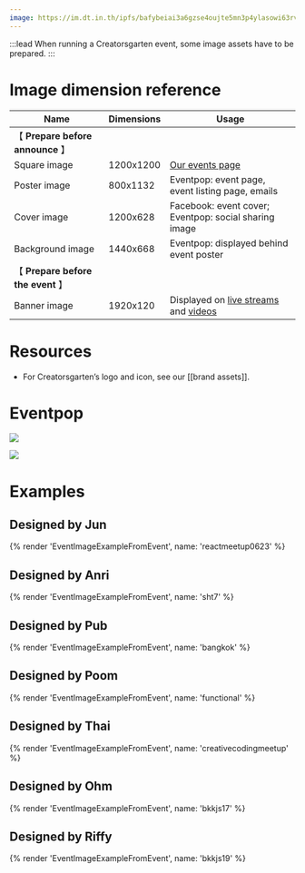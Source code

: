 ```yaml
---
image: https://im.dt.in.th/ipfs/bafybeiai3a6gzse4oujte5mn3p4ylasowi63rvhy3nyycriyqt2dwz3g5q/image.webp
---
```


:::lead
When running a Creatorsgarten event, some image assets have to be prepared.
:::

# Image dimension reference

| Name | Dimensions | Usage |
| ---- | ---------- | ----- |
| 【 **Prepare before announce** 】 | | |
| Square image | 1200x1200 | [Our events page](/events) |
| Poster image | 800x1132 | Eventpop: event page, event listing page, emails |
| Cover image | 1200x628 | Facebook: event cover; Eventpop: social sharing image |
| Background image | 1440x668 | Eventpop: displayed behind event poster |
| 【 **Prepare before the event** 】 | | |
| Banner image | 1920x120 | Displayed on [live streams](https://www.youtube.com/playlist?list=PLTuz2sLvbRpwkoLi0AYDwdABU5dhkoGIr) and [videos](https://www.youtube.com/@creatorsgarten) |

# Resources

- For Creatorsgarten’s logo and icon, see our [[brand assets]].

# Eventpop

![](https://im.dt.in.th/ipfs/bafybeicgnmtgdzmg2cg5uhka6xq54yoq7wnufpm3bjjidgivnc3bgu7tri/image.webp)

![](https://im.dt.in.th/ipfs/bafybeihqutqf6iu4tghmrztb2uwvasntatd6cerj6ddb343uoo2lhjmfdu/image.webp)

# Examples

## Designed by Jun

{% render 'EventImageExampleFromEvent', name: 'reactmeetup0623' %}

## Designed by Anri

{% render 'EventImageExampleFromEvent', name: 'sht7' %}

## Designed by Pub

{% render 'EventImageExampleFromEvent', name: 'bangkok' %}

## Designed by Poom

{% render 'EventImageExampleFromEvent', name: 'functional' %}

## Designed by Thai

{% render 'EventImageExampleFromEvent', name: 'creativecodingmeetup' %}

## Designed by Ohm

{% render 'EventImageExampleFromEvent', name: 'bkkjs17' %}

## Designed by Riffy

{% render 'EventImageExampleFromEvent', name: 'bkkjs19' %}
